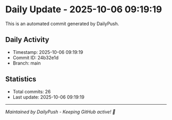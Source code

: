 # Daily Update - 2025-10-06 09:19:19

This is an automated commit generated by DailyPush.

## Daily Activity
- Timestamp: 2025-10-06 09:19:19
- Commit ID: 24b32e1d
- Branch: main

## Statistics
- Total commits: 26
- Last update: 2025-10-06 09:19:19

---
*Maintained by DailyPush - Keeping GitHub active! 🚀*

